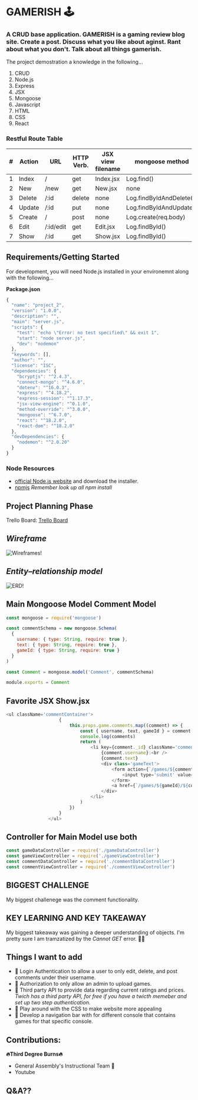# **GAMERISH :joystick:**



### A CRUD base application. GAMERISH is a gaming review blog site. Create a post. Discuss what you like about aginst. Rant about what you don't. Talk about all things gamerish. 


The project demostration a knowledge in the following... 

1. CRUD 
2. Node.js
3. Express
4. JSX
5. Mongoose 
6. Javascript
7. HTML
8. CSS
9. React

### Restful Route Table 

|   #	|   Action	|   URL	|  HTTP Verb. 	|   JSX view filename	|   mongoose method	|
|---	|---	    |---	|---	        |---	                |---	            |
|   1	|  Index 	|  / 	|  get 	        |   Index.jsx	            |   Log.find()	            |
|   2	|  New 	    |  /new |  get 	        |   New.jsx	                |   none	            |
|   3	|  Delete 	|  /:id |  delete       |   none	                |   Log.findByIdAndDelete()	            |
|   4	|  Update 	|  /:id	|  put 	        |   none	                |   Log.findByIdAndUpdate()	            |
|   5	|  Create 	|  /	|  post         |   none	                |  Log.create(req.body) 	            |
|   6	|  Edit 	|/:id/edit|get   	    |   Edit.jsx                |   Log.findById()	            |
|   7	|  Show 	|  /:id	|  get  	    |   Show.jsx                |    Log.findById()		            |  

## Requirements/Getting Started 
For development, you will need Node.js installed in your environemnt along with the following... 

**Package.json**
```js
{
  "name": "project_2",
  "version": "1.0.0",
  "description": "",
  "main": "server.js",
  "scripts": {
    "test": "echo \"Error: no test specified\" && exit 1",
    "start": "node server.js",
    "dev": "nodemon"
  },
  "keywords": [],
  "author": "",
  "license": "ISC",
  "dependencies": {
    "bcryptjs": "^2.4.3",
    "connect-mongo": "^4.6.0",
    "dotenv": "^16.0.3",
    "express": "^4.18.2",
    "express-session": "^1.17.3",
    "jsx-view-engine": "^0.1.0",
    "method-override": "^3.0.0",
    "mongoose": "^6.7.0",
    "react": "^18.2.0",
    "react-dom": "^18.2.0"
  },
  "devDependencies": {
    "nodemon": "^2.0.20"
  }
}
```

### Node Resources
- [official Node.js website](https://nodejs.org/) and download the installer.
- [npmjs](https://www.npmjs.com/) *Remember look up all npm install*

## Project Planning Phase 

Trello Board:
[Trello Board](https://trello.com/b/Xw2PkESb/gaming-review-site)

## *Wireframe*
![Wireframes!](images/wireframe.png)

## *Entity–relationship model*
![ERD!](images/ERD.png)


## Main Mongoose Model **Comment Model**

```js 
const mongoose = require('mongoose')

const commentSchema = new mongoose.Schema(
  {
    username: { type: String, require: true },
    text: { type: String, require: true },
    gameId: { type: String, require: true }
  }
)

const Comment = mongoose.model('Comment', commentSchema)

module.exports = Comment
```

## Favorite JSX **Show.jsx** 
```js
<ul className='commentContainer'>
                    {
                        this.props.game.comments.map((comment) => {
                            const { username, text, gameId } = comment
                            console.log(comments)
                            return (
                                <li key={comment._id} className='commentBox'>
                                    {comment.username}:<br />
                                    {comment.text}
                                    <div class='gameText'>
                                        <form action={`/games/${comment._id}/comment?_method=DELETE`} method='POST'>
                                            <input type='submit' value={`Delete Comment`} />
                                        </form>
                                        <a href={`/games/${gameId}/${comment._id}/editComment`}><input type='button'/>Edit</a>
                                    </div>
                                </li>
                            )
                        })
                    }
                </ul>
```

## Controller for Main Model **use both** 

```js 
const gameDataController = require('./gameDataController')
const gameViewController = require('./gameViewController')
const commentDataController = require('./commentDataController')
const commentViewController = require('./commentViewController')
```

## BIGGEST CHALLENGE 

My biggest challenege was the comment functionality. 

## KEY LEARNING AND KEY TAKEAWAY 

My biggest takeaway was gaining a deeper understanding of objects. I'm pretty sure I am tramzatized by the *Cannot GET* error. 	:face_exhaling:  

## Things I want to add 
- :pushpin: Login Authentication to allow a user to only edit, delete, and post comments under their username.  
- :pushpin: Authorization to only allow an admin to upload games. 
- :pushpin: Third party API to provide data regarding current ratings and prices. *Twich has a third party API, for free if you have a twicth memeber and set up two step authentication.*
- :pushpin: Play around with the CSS to make website more appealing 
- :pushpin: Develop a navigation bar with for different console that contains games for that specific console. 

## Contributions:

**:fire:Third Degree Burns:fire:**
- General Assembly's Instructional Team :clap:  
- Youtube

## Q&A??  


